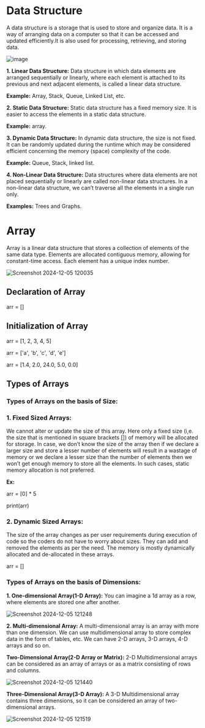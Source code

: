 # Data Structure
A data structure is a storage that is used to store and organize data. It is a way of arranging data on a computer so that it can be accessed and updated efficiently.It is also used for processing, retrieving, and storing data.

![image](https://github.com/user-attachments/assets/f4be384b-43b8-4557-adfc-c404cf619f93)

**1. Linear Data Structure:** Data structure in which data elements are arranged sequentially or linearly, where each element is attached to its previous and next adjacent elements, is called a linear data structure. 

**Example:** Array, Stack, Queue, Linked List, etc.

**2. Static Data Structure:** Static data structure has a fixed memory size. It is easier to access the elements in a static data structure. 

**Example:** array.

**3. Dynamic Data Structure:** In dynamic data structure, the size is not fixed. It can be randomly updated during the runtime which may be considered efficient concerning the memory (space) complexity of the code. 

**Example:** Queue, Stack, linked list.

**4. Non-Linear Data Structure:** Data structures where data elements are not placed sequentially or linearly are called non-linear data structures. In a non-linear data structure, we can’t traverse all the elements in a single run only. 

**Examples:** Trees and Graphs.

# Array
Array is a linear data structure that stores a collection of elements of the same data type. Elements are allocated contiguous memory, allowing for constant-time access. Each element has a unique index number.

![Screenshot 2024-12-05 120035](https://github.com/user-attachments/assets/373b251a-dd92-462d-94bd-79361fe1bc77)

## Declaration of Array
arr = []

## Initialization of Array
arr = [1, 2, 3, 4, 5]

arr = ['a', 'b', 'c', 'd', 'e']

arr = [1.4, 2.0, 24.0, 5.0, 0.0] 

## Types of Arrays
### Types of Arrays on the basis of Size:
### 1. Fixed Sized Arrays:

We cannot alter or update the size of this array. Here only a fixed size (i,e. the size that is mentioned in square brackets []) of memory will be allocated for storage. In case, we don’t know the size of the array then if we declare a larger size and store a lesser number of elements will result in a wastage of memory or we declare a lesser size than the number of elements then we won’t get enough memory to store all the elements. In such cases, static memory allocation is not preferred.

**Ex:** 

arr = [0] * 5

print(arr)

### 2. Dynamic Sized Arrays:

The size of the array changes as per user requirements during execution of code so the coders do not have to worry about sizes. They can add and removed the elements as per the need. The memory is mostly dynamically allocated and de-allocated in these arrays.

arr = []

### Types of Arrays on the basis of Dimensions:
**1. One-dimensional Array(1-D Array):** You can imagine a 1d array as a row, where elements are stored one after another.

![Screenshot 2024-12-05 121248](https://github.com/user-attachments/assets/f55f3107-e231-49ff-9667-a953413dd269)

**2. Multi-dimensional Array:** A multi-dimensional array is an array with more than one dimension. We can use multidimensional array to store complex data in the form of tables, etc. We can have 2-D arrays, 3-D arrays, 4-D arrays and so on.

**Two-Dimensional Array(2-D Array or Matrix):** 2-D Multidimensional arrays can be considered as an array of arrays or as a matrix consisting of rows and columns.

![Screenshot 2024-12-05 121440](https://github.com/user-attachments/assets/c41e7807-35b7-46fa-9205-51bf839a2604)

**Three-Dimensional Array(3-D Array):** A 3-D Multidimensional array contains three dimensions, so it can be considered an array of two-dimensional arrays.

![Screenshot 2024-12-05 121519](https://github.com/user-attachments/assets/a4dcfad6-fa67-49a8-a7a6-a933c2f64e46)


